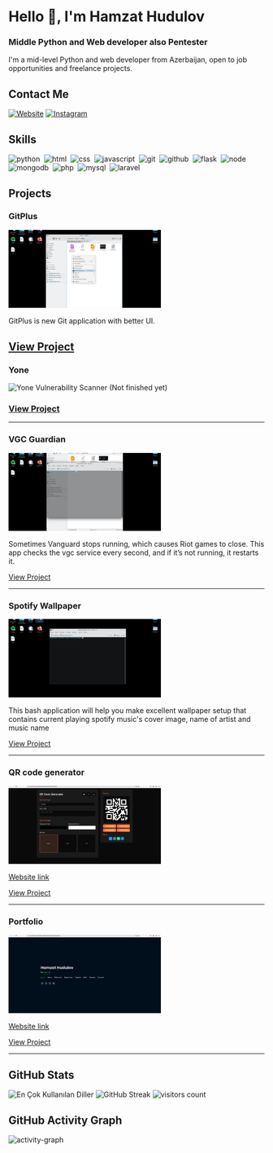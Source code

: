 # Hello 👋, I'm Hamzat Hudulov
### Middle Python and Web developer also Pentester

I'm a mid-level Python and web developer from Azerbaijan, open to job opportunities and freelance projects.

## Contact Me
<p><a href="https://hudulovhamzat0.github.io/portfolio/" target="_blank"><img src="https://img.shields.io/badge/Website-%23FF7139.svg?&style=flat-square&logo=Firefox&logoColor=white" alt="Website"></a> <a href="https://www.instagram.com/hudulovhamzat0" target="_blank"><img src="https://img.shields.io/badge/Instagram-%23E4405F.svg?&style=flat-square&logo=instagram&logoColor=white" alt="Instagram"></a> </p>

## Skills

<p align="left">
<img src="https://cdn.jsdelivr.net/gh/devicons/devicon/icons/python/python-original.svg" alt="python" width="40" height="40"/>&nbsp;
<img src="https://cdn.jsdelivr.net/gh/devicons/devicon/icons/html5/html5-original.svg" alt="html" width="40" height="40"/>&nbsp;
<img src="https://cdn.jsdelivr.net/gh/devicons/devicon/icons/css3/css3-original.svg" alt="css" width="40" height="40"/>&nbsp;
<img src="https://cdn.jsdelivr.net/gh/devicons/devicon/icons/javascript/javascript-original.svg" alt="javascript" width="40" height="40"/>&nbsp;
<img src="https://cdn.jsdelivr.net/gh/devicons/devicon/icons/git/git-original.svg" alt="git" width="40" height="40"/>&nbsp;
<img src="https://cdn.jsdelivr.net/gh/devicons/devicon/icons/github/github-original.svg" alt="github" width="40" height="40"/>&nbsp;
<img src="https://cdn.jsdelivr.net/gh/devicons/devicon/icons/flask/flask-original.svg" alt="flask" width="40" height="40"/>&nbsp;
<img src="https://cdn.jsdelivr.net/gh/devicons/devicon/icons/nodejs/nodejs-original.svg" alt="node" width="40" height="40"/>&nbsp;
<img src="https://cdn.jsdelivr.net/gh/devicons/devicon/icons/mongodb/mongodb-original.svg" alt="mongodb" width="40" height="40"/>&nbsp;
<img src="https://cdn.jsdelivr.net/gh/devicons/devicon/icons/php/php-original.svg" alt="php" width="40" height="40"/>&nbsp;
<img src="https://cdn.jsdelivr.net/gh/devicons/devicon/icons/mysql/mysql-original.svg" alt="mysql" width="40" height="40"/>&nbsp;
<img src="https://logospng.org/download/laravel/logo-laravel-1024.png" alt="laravel" width="40" height="40"/>&nbsp;
</p>

## Projects

### GitPlus

<img src="https://raw.githubusercontent.com/hudulovhamzat0/GitPlus/main/ss.gif" alt="GitPlus" width="300"/>

GitPlus is new Git application with better UI.

[View Project](https://github.com/hudulovhamzat0/GitPlus)
---

### Yone

<img src="https://raw.githubusercontent.com/hudulovhamzat0/yone/main/ss.gif" alt="Yone" width="300"/>
Vulnerability Scanner (Not finished yet)<br>
<a href="https://github.com/hudulovhamzat0/yone"><h3>View Project</h3></a>

---

### VGC Guardian

<img src="https://github.com/hudulovhamzat0/vgc-guardian/blob/main/ss.gif" alt="VGC Guardian" width="300"/>

Sometimes Vanguard stops running, which causes Riot games to close. This app checks the vgc service every second, and if it’s not running, it restarts it.

[View Project](https://github.com/hudulovhamzat0/vgc-guardian)

---

### Spotify Wallpaper

<img src="https://raw.githubusercontent.com/hudulovhamzat0/spotify-wallpaper/main/ss.gif" alt="Spotify Wallpaper" width="300"/>

This bash application will help you make excellent wallpaper setup that contains current playing spotify music's cover image, name of artist and music name

[View Project](https://github.com/hudulovhamzat0/spotify-wallpaper)

---

### QR code generator

<img src="https://github.com/hudulovhamzat0/qr/raw/main/ss.gif" alt="QR code generator" width="300"/>

<a href="https://hudulovhamzat0.github.io/qr/">Website link</a>

[View Project](https://github.com/hudulovhamzat0/qr)

---

### Portfolio

<img src="https://raw.githubusercontent.com/hudulovhamzat0/portfolio/refs/heads/main/ss.gif" alt="ss.gif" width="300">

<a href="https://hudulovhamzat0.github.io/portfolio/ ">Website link</a>

[View Project](https://github.com/hudulovhamzat0/portfolio)

---

## GitHub Stats

<img src="https://github-readme-stats.vercel.app/api/top-langs/?username=hudulovhamzat0&layout=compact&theme=null" alt="En Çok Kullanılan Diller" />

<img src="https://github-readme-streak-stats.herokuapp.com/?user=hudulovhamzat0&theme=null" alt="GitHub Streak" />

<img src="https://profile-counter.glitch.me/hudulovhamzat0/count.svg?" alt="visitors count" />

## GitHub Activity Graph

<img src="https://github-readme-activity-graph.vercel.app/graph?username=hudulovhamzat0&radius=16&theme=xcode&area=true&order=5" height="300" alt="activity-graph" />
